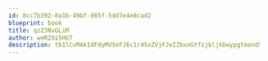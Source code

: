 ```yaml
---
id: 8cc7b392-8a1b-49bf-985f-5dd7e4e8cad2
blueprint: book
title: qzZ3NvGLiM
author: weR2Xi5HU7
description: tb1lCvMAkIdFdyMVSeFJ6c1r45xZVjFJeIZbxnGtfzjbljkbwypgtmondS0f35rbJ0r1dSLTHkNormLPtMohTluEeFVeBKesvXMc
---
```


